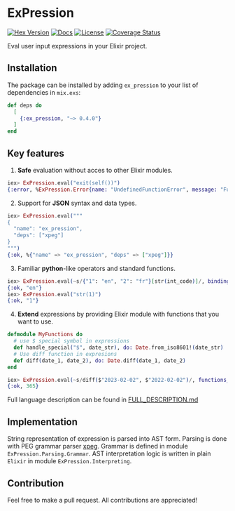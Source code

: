 # ExPression
[![Hex Version](https://img.shields.io/hexpm/v/ex_pression.svg)](https://hex.pm/packages/ex_pression)
[![Docs](https://img.shields.io/badge/docs-hexpm-blue.svg)](https://hexdocs.pm/ex_pression)
[![License](https://img.shields.io/hexpm/l/ex_pression.svg)](LICENSE)
[![Coverage Status](https://coveralls.io/repos/github/balance-platform/ex_pression/badge.svg?branch=master)](https://coveralls.io/github/balance-platform/ex_pression?branch=master)

Eval user input expressions in your Elixir project.

## Installation
The package can be installed by adding `ex_pression` to your list of dependencies in `mix.exs`:

```elixir
def deps do
  [
    {:ex_pression, "~> 0.4.0"}
  ]
end
```

## Key features
1. **Safe** evaluation without acces to other Elixir modules.
```elixir
iex> ExPression.eval("exit(self())")
{:error, %ExPression.Error{name: "UndefinedFunctionError", message: "Function 'self/0' was referenced, but was not defined", data: %{function: :self}}}
```

2. Support for **JSON** syntax and data types.
```elixir
iex> ExPression.eval("""
{
  "name": "ex_pression",
  "deps": ["xpeg"]
}
""")
{:ok, %{"name" => "ex_pression", "deps" => ["xpeg"]}}
```

3. Familiar **python**-like operators and standard functions.
```elixir
iex> ExPression.eval(~s/{"1": "en", "2": "fr"}[str(int_code)]/, bindings: %{"int_code" => 1})
{:ok, "en"}
iex> ExPression.eval("str(1)")
{:ok, "1"}
```

4. **Extend** expressions by providing Elixir module with functions that you want to use.
```elixir
defmodule MyFunctions do
  # use $ special symbol in expressions
  def handle_special("$", date_str), do: Date.from_iso8601!(date_str)
  # Use diff function in expresions
  def diff(date_1, date_2), do: Date.diff(date_1, date_2)
end

iex> ExPression.eval(~s/diff($"2023-02-02", $"2022-02-02")/, functions_module: MyFunctions)
{:ok, 365}
```

Full language description can be found in [FULL_DESCRIPTION.md](./FULL_DESCRIPTION.md)

## Implementation
String representation of expression is parsed into AST form. Parsing is done with PEG grammar parser [xpeg](https://github.com/zevv/xpeg). Grammar is defined in module `ExPression.Parsing.Grammar`.
AST interpretation logic is written in plain `Elixir` in module `ExPression.Interpreting`.

## Contribution
Feel free to make a pull request. All contributions are appreciated!
